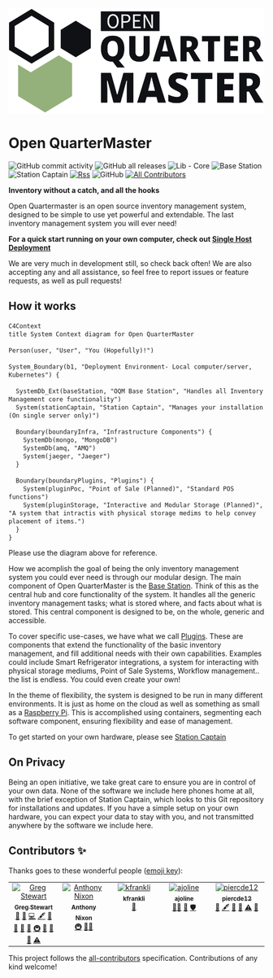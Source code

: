 <img src="media/logo/Quarter%20Master%20Main%20Logo%20Outlined.svg" alt="Open QuarterMaster Logo">

# Open QuarterMaster

<!-- https://shields.io -->
![GitHub commit activity](https://img.shields.io/github/commit-activity/m/Epic-Breakfast-Productions/OpenQuarterMaster)
![GitHub all releases](https://img.shields.io/github/downloads/Epic-Breakfast-Productions/OpenQuarterMaster/total)
![Lib - Core](https://github.com/Epic-Breakfast-Productions/OpenQuarterMaster/actions/workflows/coreLib.yml/badge.svg)
![Base Station](https://github.com/Epic-Breakfast-Productions/OpenQuarterMaster/actions/workflows/baseStation.yml/badge.svg)
![Station Captain](https://github.com/Epic-Breakfast-Productions/OpenQuarterMaster/actions/workflows/stationCaptain.yml/badge.svg)
<a href="https://github.com/Epic-Breakfast-Productions/OpenQuarterMaster/releases.atom">![Rss](https://img.shields.io/badge/rss-F88900?style=for-the-badge&logo=rss&logoColor=white)</a>
![GitHub](https://img.shields.io/github/license/Epic-Breakfast-Productions/OpenQuarterMaster)<!-- ALL-CONTRIBUTORS-BADGE:START - Do not remove or modify this section -->
[![All Contributors](https://img.shields.io/badge/all_contributors-5-orange.svg?style=flat-square)](#contributors-)
<!-- ALL-CONTRIBUTORS-BADGE:END -->

**Inventory without a catch, and all the hooks**

Open Quartermaster is an open source inventory management system, designed to be simple to use yet powerful and extendable. The last inventory management system you will ever need!

**For a quick start running on your own computer, check out [Single Host Deployment](deployment/Single%20Host)**

We are very much in development still, so check back often! We are also accepting any and all assistance, so feel free to report issues or feature requests, as well as pull requests!


## How it works

```mermaid
C4Context
title System Context diagram for Open QuarterMaster

Person(user, "User", "You (Hopefully)!")

System_Boundary(b1, "Deployment Environment- Local computer/server, Kubernetes") {

  SystemDb_Ext(baseStation, "OQM Base Station", "Handles all Inventory Management core functionality")
  System(stationCaptain, "Station Captain", "Manages your installation (On single server only)")

  Boundary(boundaryInfra, "Infrastructure Components") {
    SystemDb(mongo, "MongoDB")
    SystemDb(amq, "AMQ")
    System(jaeger, "Jaeger")
  }
  
  Boundary(boundaryPlugins, "Plugins") {
    System(pluginPoc, "Point of Sale (Planned)", "Standard POS functions")
    System(pluginStorage, "Interactive and Modular Storage (Planned)", "A system that intractis with physical storage medims to help convey placement of items.")
  }
}

```
Please use the diagram above for reference.

How we acomplish the goal of being the only inventory management system you could ever need is through our modular design. The main component of Open QuarterMaster is the [Base Station](software/oqm-core-base-station). Think of this as the central hub and core functionality of the system. It handles all the generic inventory management tasks; what is stored where, and facts about what is stored. This central component is designed to be, on the whole, generic and accessible.

To cover specific use-cases, we have what we call [Plugins](software/plugins). These are components that extend the functionality of the basic inventory management, and fill additional needs with their own capabilities. Examples could include Smart Refrigerator integrations, a system for interacting with physical storage mediums, Point of Sale Systems, Workflow management.. the list is endless. You could even create your own!

In the theme of flexibility, the system is designed to be run in many different environments. It is just as home on the cloud as well as something as small as a [Raspberry Pi](https://www.raspberrypi.com/). This is accomplished using containers, segmenting each software component, ensuring flexibility and ease of management.

To get started on your own hardware, please see [Station Captain](deployment/Single%20Host/Station-Captain)

## On Privacy

Being an open initiative, we take great care to ensure you are in control of your own data. None of the software we include here phones home at all, with the brief exception of Station Captain, which looks to this Git repository for installations and updates. If you have a simple setup on your own hardware, you can expect your data to stay with you, and not transmitted anywhere by the software we include here.

## Contributors ✨

Thanks goes to these wonderful people ([emoji key](https://allcontributors.org/docs/en/emoji-key)):

<!-- ALL-CONTRIBUTORS-LIST:START - Do not remove or modify this section -->
<!-- prettier-ignore-start -->
<!-- markdownlint-disable -->
<table>
  <tbody>
    <tr>
      <td align="center" valign="top" width="14.28%"><a href="http://gjstewart.net"><img src="https://avatars.githubusercontent.com/u/7083701?v=4?s=100" width="100px;" alt="Greg Stewart"/><br /><sub><b>Greg Stewart</b></sub></a><br /><a href="https://github.com/Epic-Breakfast-Productions/OpenQuarterMaster/issues?q=author%3AGregJohnStewart" title="Bug reports">🐛</a> <a href="#business-GregJohnStewart" title="Business development">💼</a> <a href="https://github.com/Epic-Breakfast-Productions/OpenQuarterMaster/commits?author=GregJohnStewart" title="Code">💻</a> <a href="#content-GregJohnStewart" title="Content">🖋</a> <a href="#data-GregJohnStewart" title="Data">🔣</a> <a href="https://github.com/Epic-Breakfast-Productions/OpenQuarterMaster/commits?author=GregJohnStewart" title="Documentation">📖</a> <a href="#design-GregJohnStewart" title="Design">🎨</a> <a href="#ideas-GregJohnStewart" title="Ideas, Planning, & Feedback">🤔</a> <a href="#infra-GregJohnStewart" title="Infrastructure (Hosting, Build-Tools, etc)">🚇</a> <a href="#maintenance-GregJohnStewart" title="Maintenance">🚧</a> <a href="#projectManagement-GregJohnStewart" title="Project Management">📆</a> <a href="#tool-GregJohnStewart" title="Tools">🔧</a> <a href="https://github.com/Epic-Breakfast-Productions/OpenQuarterMaster/commits?author=GregJohnStewart" title="Tests">⚠️</a></td>
      <td align="center" valign="top" width="14.28%"><a href="https://github.com/anixon-rh"><img src="https://avatars.githubusercontent.com/u/55244503?v=4?s=100" width="100px;" alt="Anthony Nixon"/><br /><sub><b>Anthony Nixon</b></sub></a><br /><a href="#infra-anixon-rh" title="Infrastructure (Hosting, Build-Tools, etc)">🚇</a> <a href="#mentoring-anixon-rh" title="Mentoring">🧑‍🏫</a></td>
      <td align="center" valign="top" width="14.28%"><a href="https://github.com/kfrankli"><img src="https://avatars.githubusercontent.com/u/3671139?v=4?s=100" width="100px;" alt="kfrankli"/><br /><sub><b>kfrankli</b></sub></a><br /><a href="https://github.com/Epic-Breakfast-Productions/OpenQuarterMaster/commits?author=kfrankli" title="Documentation">📖</a></td>
      <td align="center" valign="top" width="14.28%"><a href="https://github.com/ajoline"><img src="https://avatars.githubusercontent.com/u/80230444?v=4?s=100" width="100px;" alt="ajoline"/><br /><sub><b>ajoline</b></sub></a><br /><a href="#mentoring-ajoline" title="Mentoring">🧑‍🏫</a> <a href="https://github.com/Epic-Breakfast-Productions/OpenQuarterMaster/pulls?q=is%3Apr+reviewed-by%3Aajoline" title="Reviewed Pull Requests">👀</a> <a href="#security-ajoline" title="Security">🛡️</a></td>
      <td align="center" valign="top" width="14.28%"><a href="https://github.com/piercde12"><img src="https://avatars.githubusercontent.com/u/132835358?v=4?s=100" width="100px;" alt="piercde12"/><br /><sub><b>piercde12</b></sub></a><br /><a href="#business-piercde12" title="Business development">💼</a> <a href="#content-piercde12" title="Content">🖋</a> <a href="https://github.com/Epic-Breakfast-Productions/OpenQuarterMaster/commits?author=piercde12" title="Documentation">📖</a> <a href="#design-piercde12" title="Design">🎨</a> <a href="https://github.com/Epic-Breakfast-Productions/OpenQuarterMaster/commits?author=piercde12" title="Tests">⚠️</a> <a href="#userTesting-piercde12" title="User Testing">📓</a></td>
    </tr>
  </tbody>
</table>

<!-- markdownlint-restore -->
<!-- prettier-ignore-end -->

<!-- ALL-CONTRIBUTORS-LIST:END -->

This project follows the [all-contributors](https://github.com/all-contributors/all-contributors) specification. Contributions of any kind welcome!
